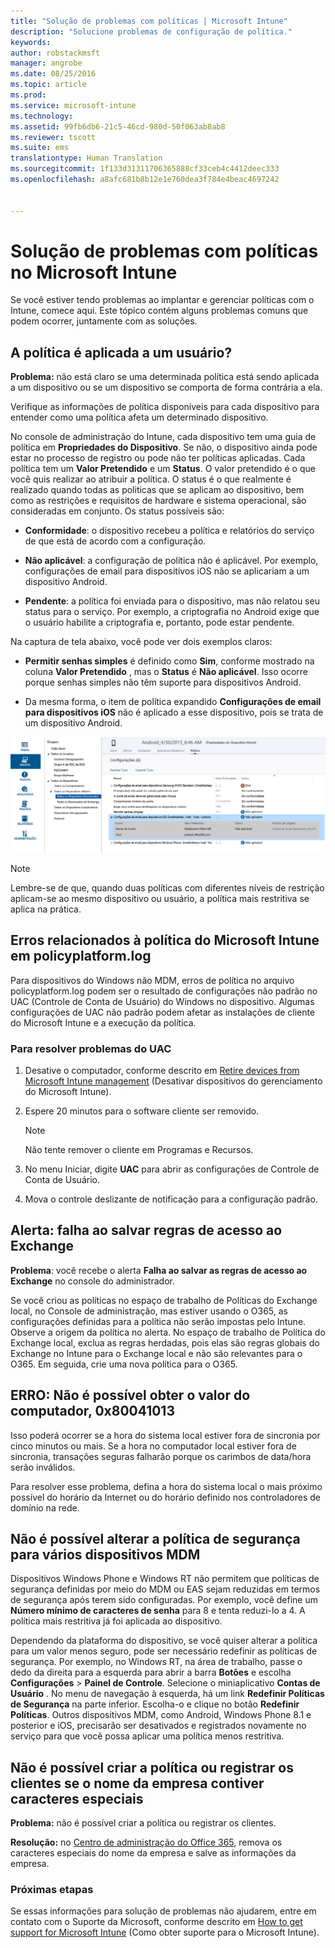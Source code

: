 ```yaml
---
title: "Solução de problemas com políticas | Microsoft Intune"
description: "Solucione problemas de configuração de política."
keywords: 
author: robstackmsft
manager: angrobe
ms.date: 08/25/2016
ms.topic: article
ms.prod: 
ms.service: microsoft-intune
ms.technology: 
ms.assetid: 99fb6db6-21c5-46cd-980d-50f063ab8ab8
ms.reviewer: tscott
ms.suite: ems
translationtype: Human Translation
ms.sourcegitcommit: 1f133d31311706365888cf33ceb4c4412deec333
ms.openlocfilehash: a8afc681b8b12e1e760dea3f784e4beac4697242


---
```


# Solução de problemas com políticas no Microsoft Intune

Se você estiver tendo problemas ao implantar e gerenciar políticas com o Intune, comece aqui. Este tópico contém alguns problemas comuns que podem ocorrer, juntamente com as soluções.

## A política é aplicada a um usuário?
**Problema:** não está claro se uma determinada política está sendo aplicada a um dispositivo ou se um dispositivo se comporta de forma contrária a ela.

Verifique as informações de política disponíveis para cada dispositivo para entender como uma política afeta um determinado dispositivo.

No console de administração do Intune, cada dispositivo tem uma guia de política em **Propriedades do Dispositivo**. Se não, o dispositivo ainda pode estar no processo de registro ou pode não ter políticas aplicadas. Cada política tem um **Valor Pretendido** e um **Status**. O valor pretendido é o que você quis realizar ao atribuir a política. O status é o que realmente é realizado quando todas as politicas que se aplicam ao dispositivo, bem como as restrições e requisitos de hardware e sistema operacional, são consideradas em conjunto. Os status possíveis são:

-   **Conformidade**: o dispositivo recebeu a política e relatórios do serviço de que está de acordo com a configuração.

-   **Não aplicável**: a configuração de política não é aplicável. Por exemplo, configurações de email para dispositivos iOS não se aplicariam a um dispositivo Android.

-   **Pendente**: a política foi enviada para o dispositivo, mas não relatou seu status para o serviço. Por exemplo, a criptografia no Android exige que o usuário habilite a criptografia e, portanto, pode estar pendente.

Na captura de tela abaixo, você pode ver dois exemplos claros:

-   **Permitir senhas simples** é definido como **Sim**, conforme mostrado na coluna **Valor Pretendido** , mas o **Status** é **Não aplicável**. Isso ocorre porque senhas simples não têm suporte para dispositivos Android.

-   Da mesma forma, o item de política expandido **Configurações de email para dispositivos iOS** não é aplicado a esse dispositivo, pois se trata de um dispositivo Android.

![Política de dispositivo Intune](../media/Intune-Device-Policy-v.2.jpg)

> [!NOTE]
> Lembre-se de que, quando duas políticas com diferentes níveis de restrição aplicam-se ao mesmo dispositivo ou usuário, a política mais restritiva se aplica na prática.

## Erros relacionados à política do Microsoft Intune em policyplatform.log
Para dispositivos do Windows não MDM, erros de política no arquivo policyplatform.log podem ser o resultado de configurações não padrão no UAC (Controle de Conta de Usuário) do Windows no dispositivo. Algumas configurações de UAC não padrão podem afetar as instalações de cliente do Microsoft Intune e a execução da política.

### Para resolver problemas do UAC

1.  Desative o computador, conforme descrito em [Retire devices from Microsoft Intune management](/intune/deploy-use/retire-devices-from-microsoft-intune-management) (Desativar dispositivos do gerenciamento do Microsoft Intune).

2.  Espere 20 minutos para o software cliente ser removido.

    > [!NOTE]
    > Não tente remover o cliente em Programas e Recursos.

3.  No menu Iniciar, digite **UAC** para abrir as configurações de Controle de Conta de Usuário.

4.  Mova o controle deslizante de notificação para a configuração padrão.


## Alerta: falha ao salvar regras de acesso ao Exchange
**Problema**: você recebe o alerta **Falha ao salvar as regras de acesso ao Exchange**  no console do administrador.

Se você criou as políticas no espaço de trabalho de Políticas do Exchange local, no Console de administração, mas estiver usando o O365, as configurações definidas para a política não serão impostas pelo Intune. Observe a origem da política no alerta.  No espaço de trabalho de Política do Exchange local, exclua as regras herdadas, pois elas são regras globais do Exchange no Intune para o Exchange local e não são relevantes para o O365. Em seguida, crie uma nova política para o O365.

## ERRO: Não é possível obter o valor do computador, 0x80041013
Isso poderá ocorrer se a hora do sistema local estiver fora de sincronia por cinco minutos ou mais. Se a hora no computador local estiver fora de sincronia, transações seguras falharão porque os carimbos de data/hora serão inválidos.

Para resolver esse problema, defina a hora do sistema local o mais próximo possível do horário da Internet ou do horário definido nos controladores de domínio na rede.

## Não é possível alterar a política de segurança para vários dispositivos MDM
Dispositivos Windows Phone e Windows RT não permitem que políticas de segurança definidas por meio do MDM ou EAS sejam reduzidas em termos de segurança após terem sido configuradas. Por exemplo, você define um **Número mínimo de caracteres de senha** para 8 e tenta reduzi-lo a 4. A política mais restritiva já foi aplicada ao dispositivo.

Dependendo da plataforma do dispositivo, se você quiser alterar a política para um valor menos seguro, pode ser necessário redefinir as políticas de segurança.
Por exemplo, no Windows RT, na área de trabalho, passe o dedo da direita para a esquerda para abrir a barra **Botões** e escolha **Configurações** &gt; **Painel de Controle**.  Selecione o miniaplicativo **Contas de Usuário** .
No menu de navegação à esquerda, há um link **Redefinir Políticas de Segurança** na parte inferior. Escolha-o e clique no botão **Redefinir Políticas**.
Outros dispositivos MDM, como Android, Windows Phone 8.1 e posterior e iOS, precisarão ser desativados e registrados novamente no serviço para que você possa aplicar uma política menos restritiva.

## Não é possível criar a política ou registrar os clientes se o nome da empresa contiver caracteres especiais
**Problema:** não é possível criar a política ou registrar os clientes.

**Resolução:** no [Centro de administração do Office 365](https://portal.office.com/), remova os caracteres especiais do nome da empresa e salve as informações da empresa.

### Próximas etapas
Se essas informações para solução de problemas não ajudarem, entre em contato com o Suporte da Microsoft, conforme descrito em [How to get support for Microsoft Intune](how-to-get-support-for-microsoft-intune.md) (Como obter suporte para o Microsoft Intune).



<!--HONumber=Aug16_HO4-->


